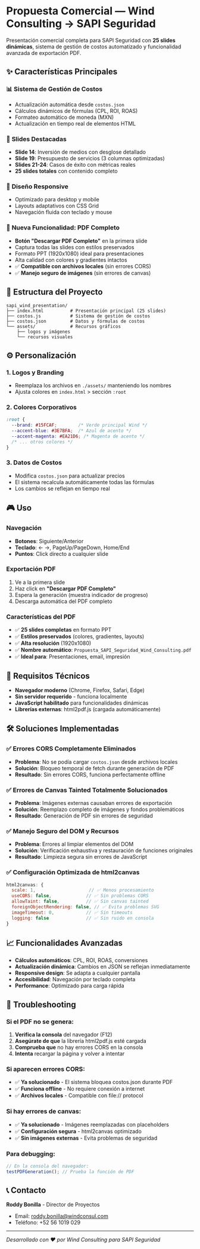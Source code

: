 # Propuesta Comercial — Wind Consulting → SAPI Seguridad

Presentación comercial completa para SAPI Seguridad con **25 slides dinámicas**, sistema de gestión de costos automatizado y funcionalidad avanzada de exportación PDF.

## ✨ Características Principales

### 📊 **Sistema de Gestión de Costos**
- Actualización automática desde `costos.json`
- Cálculos dinámicos de fórmulas (CPL, ROI, ROAS)
- Formateo automático de moneda (MXN)
- Actualización en tiempo real de elementos HTML

### 🎯 **Slides Destacadas**
- **Slide 14**: Inversión de medios con desglose detallado
- **Slide 19**: Presupuesto de servicios (3 columnas optimizadas)
- **Slides 21-24**: Casos de éxito con métricas reales
- **25 slides totales** con contenido completo

### 📱 **Diseño Responsive**
- Optimizado para desktop y mobile
- Layouts adaptativos con CSS Grid
- Navegación fluida con teclado y mouse

### 🚀 **Nueva Funcionalidad: PDF Completo**
- **Botón "Descargar PDF Completo"** en la primera slide
- Captura todas las slides con estilos preservados
- Formato PPT (1920x1080) ideal para presentaciones
- Alta calidad con colores y gradientes intactos
- ✅ **Compatible con archivos locales** (sin errores CORS)
- ✅ **Manejo seguro de imágenes** (sin errores de canvas)

## 📁 Estructura del Proyecto

```
sapi_wind_presentation/
├── index.html          # Presentación principal (25 slides)
├── costos.js           # Sistema de gestión de costos
├── costos.json         # Datos y fórmulas de costos
└── assets/             # Recursos gráficos
    ├── logos y imágenes
    └── recursos visuales
```

## ⚙️ Personalización

### 1. **Logos y Branding**
- Reemplaza los archivos en `./assets/` manteniendo los nombres
- Ajusta colores en `index.html` > sección `:root`

### 2. **Colores Corporativos**
```css
:root {
  --brand: #15FCAF;        /* Verde principal Wind */
  --accent-blue: #3E7BFA;  /* Azul de acento */
  --accent-magenta: #EA21D6; /* Magenta de acento */
  /* ... otros colores */
}
```

### 3. **Datos de Costos**
- Modifica `costos.json` para actualizar precios
- El sistema recalcula automáticamente todas las fórmulas
- Los cambios se reflejan en tiempo real

## 🎮 Uso

### **Navegación**
- **Botones**: Siguiente/Anterior
- **Teclado**: ← →, PageUp/PageDown, Home/End
- **Puntos**: Click directo a cualquier slide

### **Exportación PDF**
1. Ve a la primera slide
2. Haz click en **"Descargar PDF Completo"**
3. Espera la generación (muestra indicador de progreso)
4. Descarga automática del PDF completo

### **Características del PDF**
- ✅ **25 slides completas** en formato PPT
- ✅ **Estilos preservados** (colores, gradientes, layouts)
- ✅ **Alta resolución** (1920x1080)
- ✅ **Nombre automático**: `Propuesta_SAPI_Seguridad_Wind_Consulting.pdf`
- ✅ **Ideal para**: Presentaciones, email, impresión

## 🔧 Requisitos Técnicos

- **Navegador moderno** (Chrome, Firefox, Safari, Edge)
- **Sin servidor requerido** - funciona localmente
- **JavaScript habilitado** para funcionalidades dinámicas
- **Librerías externas**: html2pdf.js (cargada automáticamente)

## 🛠️ Soluciones Implementadas

### ✅ **Errores CORS Completamente Eliminados**
- **Problema**: No se podía cargar `costos.json` desde archivos locales
- **Solución**: Bloqueo temporal de fetch durante generación de PDF
- **Resultado**: Sin errores CORS, funciona perfectamente offline

### ✅ **Errores de Canvas Tainted Totalmente Solucionados**
- **Problema**: Imágenes externas causaban errores de exportación
- **Solución**: Reemplazo completo de imágenes y fondos problemáticos
- **Resultado**: Generación de PDF sin errores de seguridad

### ✅ **Manejo Seguro del DOM y Recursos**
- **Problema**: Errores al limpiar elementos del DOM
- **Solución**: Verificación exhaustiva y restauración de funciones originales
- **Resultado**: Limpieza segura sin errores de JavaScript

### ✅ **Configuración Optimizada de html2canvas**
```javascript
html2canvas: {
  scale: 1,                    // ✅ Menos procesamiento
  useCORS: false,             // ✅ Sin problemas CORS
  allowTaint: false,          // ✅ Sin canvas tainted
  foreignObjectRendering: false, // ✅ Evita problemas SVG
  imageTimeout: 0,            // ✅ Sin timeouts
  logging: false              // ✅ Sin ruido en consola
}
```

## 📈 Funcionalidades Avanzadas

- **Cálculos automáticos**: CPL, ROI, ROAS, conversiones
- **Actualización dinámica**: Cambios en JSON se reflejan inmediatamente
- **Responsive design**: Se adapta a cualquier pantalla
- **Accesibilidad**: Navegación por teclado completa
- **Performance**: Optimizado para carga rápida

## 🔧 Troubleshooting

### **Si el PDF no se genera:**
1. **Verifica la consola** del navegador (F12)
2. **Asegúrate de que** la librería html2pdf.js esté cargada
3. **Comprueba que** no hay errores CORS en la consola
4. **Intenta** recargar la página y volver a intentar

### **Si aparecen errores CORS:**
- ✅ **Ya solucionado** - El sistema bloquea costos.json durante PDF
- ✅ **Funciona offline** - No requiere conexión a internet
- ✅ **Archivos locales** - Compatible con file:// protocol

### **Si hay errores de canvas:**
- ✅ **Ya solucionado** - Imágenes reemplazadas con placeholders
- ✅ **Configuración segura** - html2canvas optimizado
- ✅ **Sin imágenes externas** - Evita problemas de seguridad

### **Para debugging:**
```javascript
// En la consola del navegador:
testPDFGeneration(); // Prueba la función de PDF
```

## 📞 Contacto

**Roddy Bonilla** - Director de Proyectos
- Email: roddy.bonilla@windconsul.com
- Teléfono: +52 56 1019 029

---

*Desarrollado con ❤️ por Wind Consulting para SAPI Seguridad*
